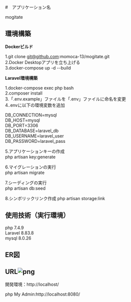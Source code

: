 #　アプリケーション名   

mogitate

## 環境構築
**Dockerビルド**  
  
1.git clone git@github.com:momoca-13/mogitate.git    
2.Docker Desktopアプリを立ち上げる  
3.docker-compose up -d --build  

**Laravel環境構築** 

1.docker-compose exec php bash  
2.composer install  
3.「.env.example」ファイルを「.env」ファイルに命名を変更   
4..envに以下の環境変数を追加  

DB_CONNECTION=mysql   
DB_HOST=mysql   
DB_PORT=3306      
DB_DATABASE=laravel_db    
DB_USERNAME=laravel_user  
DB_PASSWORD=laravel_pass    

5.アプリケーションキーの作成  
php artisan key:generate  

6.マイグレーションの実行  
php artisan migrate  

7.シーディングの実行  
php artisan db:seed  

8.シンボリックリンク作成
php artisan storage:link

## 使用技術（実行環境）
php 7.4.9  
Laravel 8.83.8  
mysql 8.0.26  

## ER図

## URL![png](https://github.com/user-attachments/assets/300035ac-12e7-4c29-9aa3-8dd46f47e320)

開発環境：http://localhost/ 

php My Admin:http://localhost:8080/
